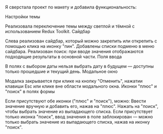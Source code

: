 Я сверстала проект по макету и добавила функциональность:

Настройки темы

Реализовала переключение темы между светлой и тёмной с использованием Redux Toolkit.
Сайдбар

Слева реализован сайдбар, который можно закрепить или открепить с помощью клика на иконку "пин".
Добавлены списки подменю в меню сайдбара.
Реализован поиск: при вводе значения отображаются подходящие результаты в основной части.
Поля ввода

В полях с выбором даты нельзя выбрать дату в будущем — доступны только прошедшие и текущий день.
Модальное окно

Модалка закрывается при клике на кнопку "Отменить", нажатии клавиши Esc или клике вне области модального окна.
Иконки "плюс" и "поиск" в полях формы

Если присутствуют обе иконки ("плюс" и "поиск"), можно:
Ввести значение вручную и добавить его, нажав на "плюс".
Нажать на "поиск", чтобы выбрать значение из выпадающего списка.
Если присутствует только иконка "поиск", ввод значения в поле заблокирован — можно только выбрать значение из выпадающего списка, нажав на иконку "поиск".
